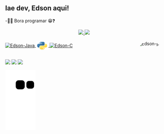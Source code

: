 ## Iae dev, Edson aqui!

-👨‍💻 Bora programar 😁❓

<div align="center">
  <a href="https://github.com/Edson-C-Ferreira">
  <img height="155em" src="https://github-readme-stats.vercel.app/api?username=Edson-C-Ferreira&show_icons=true&theme=jolly&include_all_commits=true&count_private=true"/>
  <img height="155em" src="https://github-readme-stats.vercel.app/api/top-langs/?username=Edson-C-Ferreira&layout=compact&langs_count=7&theme=jolly"/>
</div>
<div style="display: inline_block"><br>   
  <img align="center" alt="Edson-Java" height="30" width="40" src="https://cdn.jsdelivr.net/gh/devicons/devicon/icons/java/java-original-wordmark.svg">
  <img align="center" alt="Edson-Python" height="30" width="40" src="https://raw.githubusercontent.com/devicons/devicon/master/icons/python/python-original.svg">
  <img align="center" alt="Edson-C" height="30" width="40" src="https://cdn.jsdelivr.net/gh/devicons/devicon/icons/c/c-original.svg">
  <img align="right" alt="Edson-pic" height="150" style="border-radius:50px;" src="https://lh3.googleusercontent.com/pw/AL9nZEXT-FcWLAf9iR1sAcwDxeNTI_bDILhU5ET_yCNuXw0OIiHL5yChfqYEKY6Vf-O2wcj_JWWlwLnCObvSlYFUcNt63Q46joYbnFa6JKMtDvWEkQD6HeCe8NR2dLIAs35hXPvdqxdpt04qpOVcnWImhrtq_g=s512-no?authuser=0">
</div>
  
  ##

 
<div> 
  <a href = "mailto:edsonferreira.ec007@gmail.com"><img src="https://img.shields.io/badge/Gmail-D14836?style=for-the-badge&logo=gmail&logoColor=white" target="_blank"></a>
  <a href="https://www.linkedin.com/in/edson-ferreira-090252247" target="_blank"><img src="https://img.shields.io/badge/-LinkedIn-%230077B5?style=for-the-badge&logo=linkedin&logoColor=white" target="_blank"></a> 
  <a href="https://wa.me/98999683709" target="_blank"><img src="https://img.shields.io/badge/WhatsApp-25D366?style=for-the-badge&logo=whatsapp&logoColor=white" target="_blank"></a> 
 
  ![Snake animation](https://github.com/Edson-C-Ferreira/Edson-C-Ferreira/blob/output/github-contribution-grid-snake.svg)
 
</div>


